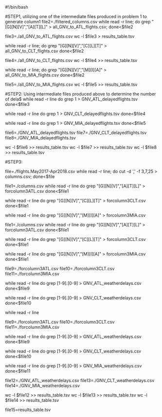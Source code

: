 

#!/bin/bash


#STEP1, utilizing one of the intermediate files produced in problem 1 to generate column1
file2=./filtered_columns.csv
while read -r line;
do
grep \"[G][N][V]\"\,\"[A][T][L]\"  > all_GNV_to_ATL_flights.csv;
done<$file2

file3=./all_GNV_to_ATL_flights.csv
wc -l $file3 > results_table.tsv

while read -r line;
do
grep \"[G][N][V]\"\,\"[C][L][T]\" > all_GNV_to_CLT_flights.csv
done<$file2

file4=./all_GNV_to_CLT_flights.csv
wc -l $file4 >> results_table.tsv

while read -r line;
do
grep \"[G][N][V]\"\,\"[M][I][A]\" > all_GNV_to_MIA_flights.csv
done<$file2

file5=./all_GNV_to_MIA_flights.csv
wc -l $file5 >> results_table.tsv

#STEP2: Using intermediate files produced above to determine the number of dela$
while read -r line
do
grep 1 > GNV_ATL_delayedflights.tsv
done<$file3

while read -r line
do
grep 1 > GNV_CLT_delayedflights.tsv
done<$file4

while read -r line
do
grep 1 > GNV_MIA_delayedflights.tsv
done<$file5

file6=./GNV_ATL_delayedflights.tsv
file7=./GNV_CLT_delayedflights.tsv
file8=./GNV_MIA_delayedflights.tsv


wc -l $file6 >> results_table.tsv
wc -l $file7 >> results_table.tsv
wc -l $file8 >> results_table.tsv


#STEP3:

file=./flights.May2017-Apr2018.csv
while read -r line;
do
cut -d ',' -f 3,7,25 > columns.csv;
done<$file

file1=./columns.csv
while read -r line
do
grep \"[G][N][V]\"\,\"[A][T][L]\" > forcolumn3ATL.csv
done<$file1

while read -r line
do
grep \"[G][N][V]\"\,\"[C][L][T]\" > forcolumn3CLT.csv
done<$file1

while read -r line
do
grep \"[G][N][V]\"\,\"[M][I][A]\" > forcolumn3MIA.csv

file1=./columns.csv
while read -r line
do
grep \"[G][N][V]\"\,\"[A][T][L]\" > forcolumn3ATL.csv
done<$file1

while read -r line
do
grep \"[G][N][V]\"\,\"[C][L][T]\" > forcolumn3CLT.csv
done<$file1

while read -r line
do
grep \"[G][N][V]\"\,\"[M][I][A]\" > forcolumn3MIA.csv
done<$file1

file9=./forcolumn3ATL.csv
file10=./forcolumn3CLT.csv
file11=./forcolumn3MIA.csv

while read -r line
do
grep [1-9]\.[0-9]  > GNV_ATL_weatherdelays.csv
done<$file9

while read -r line
do
grep [1-9]\.[0-9]  > GNV_CLT_weatherdelays.csv
done<$file10

while read -r line

file9=./forcolumn3ATL.csv
file10=./forcolumn3CLT.csv
file11=./forcolumn3MIA.csv

while read -r line
do
grep [1-9]\.[0-9]  > GNV_ATL_weatherdelays.csv
done<$file9

while read -r line
do
grep [1-9]\.[0-9]  > GNV_CLT_weatherdelays.csv
done<$file10

while read -r line
do
grep [1-9]\.[0-9]  > GNV_MIA_weatherdelays.csv
done<$file11

file12=./GNV_ATL_weatherdelays.csv
file13=./GNV_CLT_weatherdelays.csv
file14=./GNV_MIA_weatherdelays.csv

wc -l $file12 >> results_table.tsv
wc -l $file13 >> results_table.tsv
wc -l $file14 >> results_table.tsv

file15=results_table.tsv

